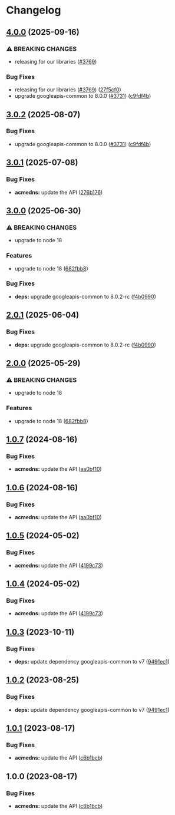 # Changelog

## [4.0.0](https://github.com/googleapis/google-api-nodejs-client/compare/acmedns-v3.0.1...acmedns-v4.0.0) (2025-09-16)


### ⚠ BREAKING CHANGES

* releasing for our libraries ([#3769](https://github.com/googleapis/google-api-nodejs-client/issues/3769))

### Bug Fixes

* releasing for our libraries ([#3769](https://github.com/googleapis/google-api-nodejs-client/issues/3769)) ([27f5cf0](https://github.com/googleapis/google-api-nodejs-client/commit/27f5cf0a0190a5e8e8bf970f7a7cf77c409f093e))
* upgrade googleapis-common to 8.0.0  ([#3731](https://github.com/googleapis/google-api-nodejs-client/issues/3731)) ([c9fdf4b](https://github.com/googleapis/google-api-nodejs-client/commit/c9fdf4b34d6c9bcf608eee35dd281d4680be9797))

## [3.0.2](https://github.com/googleapis/google-api-nodejs-client/compare/acmedns-v3.0.1...acmedns-v3.0.2) (2025-08-07)


### Bug Fixes

* upgrade googleapis-common to 8.0.0  ([#3731](https://github.com/googleapis/google-api-nodejs-client/issues/3731)) ([c9fdf4b](https://github.com/googleapis/google-api-nodejs-client/commit/c9fdf4b34d6c9bcf608eee35dd281d4680be9797))

## [3.0.1](https://github.com/googleapis/google-api-nodejs-client/compare/acmedns-v3.0.0...acmedns-v3.0.1) (2025-07-08)


### Bug Fixes

* **acmedns:** update the API ([276b176](https://github.com/googleapis/google-api-nodejs-client/commit/276b1766fb21a582ef6166513e669580ddf9382e))

## [3.0.0](https://github.com/googleapis/google-api-nodejs-client/compare/acmedns-v2.0.1...acmedns-v3.0.0) (2025-06-30)


### ⚠ BREAKING CHANGES

* upgrade to node 18

### Features

* upgrade to node 18 ([682fbb8](https://github.com/googleapis/google-api-nodejs-client/commit/682fbb869189ae92b3e9a194d37d0548af0c1f92))


### Bug Fixes

* **deps:** upgrade googleapis-common to 8.0.2-rc ([f4b0990](https://github.com/googleapis/google-api-nodejs-client/commit/f4b099071040cfbcfe4a2e7d487d45ee93b369e0))

## [2.0.1](https://github.com/googleapis/google-api-nodejs-client/compare/acmedns-v2.0.0...acmedns-v2.0.1) (2025-06-04)


### Bug Fixes

* **deps:** upgrade googleapis-common to 8.0.2-rc ([f4b0990](https://github.com/googleapis/google-api-nodejs-client/commit/f4b099071040cfbcfe4a2e7d487d45ee93b369e0))

## [2.0.0](https://github.com/googleapis/google-api-nodejs-client/compare/acmedns-v1.0.7...acmedns-v2.0.0) (2025-05-29)


### ⚠ BREAKING CHANGES

* upgrade to node 18

### Features

* upgrade to node 18 ([682fbb8](https://github.com/googleapis/google-api-nodejs-client/commit/682fbb869189ae92b3e9a194d37d0548af0c1f92))

## [1.0.7](https://github.com/googleapis/google-api-nodejs-client/compare/acmedns-v1.0.6...acmedns-v1.0.7) (2024-08-16)


### Bug Fixes

* **acmedns:** update the API ([aa0bf10](https://github.com/googleapis/google-api-nodejs-client/commit/aa0bf1040a3afc15147fc58b350b151587380db5))

## [1.0.6](https://github.com/googleapis/google-api-nodejs-client/compare/acmedns-v1.0.5...acmedns-v1.0.6) (2024-08-16)


### Bug Fixes

* **acmedns:** update the API ([aa0bf10](https://github.com/googleapis/google-api-nodejs-client/commit/aa0bf1040a3afc15147fc58b350b151587380db5))

## [1.0.5](https://github.com/googleapis/google-api-nodejs-client/compare/acmedns-v1.0.4...acmedns-v1.0.5) (2024-05-02)


### Bug Fixes

* **acmedns:** update the API ([4199c73](https://github.com/googleapis/google-api-nodejs-client/commit/4199c734fcde97cd00126d4531c0acfe7f4aad9a))

## [1.0.4](https://github.com/googleapis/google-api-nodejs-client/compare/acmedns-v1.0.3...acmedns-v1.0.4) (2024-05-02)


### Bug Fixes

* **acmedns:** update the API ([4199c73](https://github.com/googleapis/google-api-nodejs-client/commit/4199c734fcde97cd00126d4531c0acfe7f4aad9a))

## [1.0.3](https://github.com/googleapis/google-api-nodejs-client/compare/acmedns-v1.0.2...acmedns-v1.0.3) (2023-10-11)


### Bug Fixes

* **deps:** update dependency googleapis-common to v7 ([9491ec1](https://github.com/googleapis/google-api-nodejs-client/commit/9491ec1cdc3c413e7d73edcfcd59cf5c28a7c855))

## [1.0.2](https://github.com/googleapis/google-api-nodejs-client/compare/acmedns-v1.0.1...acmedns-v1.0.2) (2023-08-25)


### Bug Fixes

* **deps:** update dependency googleapis-common to v7 ([9491ec1](https://github.com/googleapis/google-api-nodejs-client/commit/9491ec1cdc3c413e7d73edcfcd59cf5c28a7c855))

## [1.0.1](https://github.com/googleapis/google-api-nodejs-client/compare/acmedns-v1.0.0...acmedns-v1.0.1) (2023-08-17)


### Bug Fixes

* **acmedns:** update the API ([c6b1bcb](https://github.com/googleapis/google-api-nodejs-client/commit/c6b1bcb8c3aeb9c92511b4af468f7f2acf4b7dc6))

## 1.0.0 (2023-08-17)


### Bug Fixes

* **acmedns:** update the API ([c6b1bcb](https://github.com/googleapis/google-api-nodejs-client/commit/c6b1bcb8c3aeb9c92511b4af468f7f2acf4b7dc6))
